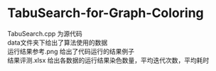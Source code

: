 # TabuSearch-for-Graph-Coloring
TabuSearch.cpp 为源代码  
data文件夹下给出了算法使用的数据  
运行结果参考.png 给出了代码运行的结果例子  
结果评测.xlsx 给出各数据的运行结果染色数量，平均迭代次数，平均耗时  
